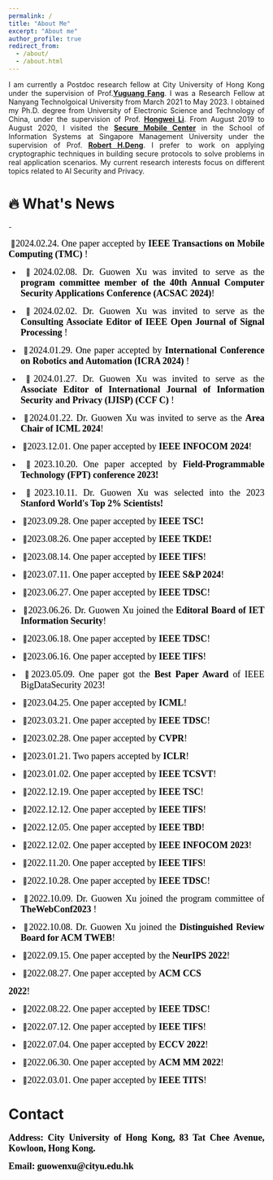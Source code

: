 ```yaml
---
permalink: /
title: "About Me"
excerpt: "About me"
author_profile: true
redirect_from: 
  - /about/
  - /about.html
---
```


<p align="justify">I am currently a Postdoc research fellow at City University of Hong Kong under the supervision of Prof.<a href = "https://www.cs.cityu.edu.hk/~yugufang/"><b>Yuguang Fang</b></a>. I was a  Research  Fellow at Nanyang Technolgoical University from March 2021 to May 2023. I obtained my Ph.D. degree from University of Electronic Science and Technology of China, under the supervision of Prof. <a href = "https://scholar.google.com.hk/citations?hl=zh-CN&user=-o6u2gwAAAAJ&view_op=list_works&sortby=pubdate"><b>Hongwei Li</b></a>. From August 2019 to August 2020,  I visited the  <a href = "https://smc.smu.edu.sg/"><b>Secure Mobile Center</b></a> in the School of Information Systems at Singapore Management University under the supervision of Prof. <a href = "http://www.mysmu.edu/faculty/robertdeng/"><b>Robert H.Deng</b></a>. I prefer to work on applying cryptographic techniques in building secure protocols to solve problems in real application scenarios. My current research interests focus on different topics related to AI Security and Privacy.</p>




  🔥 What's News
======
-<p align="justify">&nbsp;🎉<font face="Times New Roman" color=black size=4>2024.02.24. One paper accepted by  <b>IEEE Transactions on Mobile Computing (TMC) </b>!</font></p>
-  <p align="justify">&nbsp;🎉<font face="Times New Roman" color=black size=4>2024.02.08. Dr. Guowen Xu was invited to serve as the  <b>program committee  member of the 40th Annual Computer Security Applications Conference (ACSAC 2024)</b>!</font></p>
-  <p align="justify">&nbsp;🎉<font face="Times New Roman" color=black size=4>2024.02.02. Dr. Guowen Xu was invited to serve as the  <b> Consulting Associate Editor of IEEE Open Journal of Signal Processing </b>!</font></p>
-  <p align="justify">&nbsp;🎉<font face="Times New Roman" color=black size=4>2024.01.29. One paper accepted by  <b>International Conference on Robotics and Automation (ICRA 2024) </b>!</font></p>
-  <p align="justify">&nbsp;🎉<font face="Times New Roman" color=black size=4>2024.01.27.  Dr. Guowen Xu was invited to serve as the  <b>Associate Editor of International Journal of Information Security and Privacy (IJISP) (CCF C) </b>!</font></p>
- <p align="justify">&nbsp;🎉<font face="Times New Roman" color=black size=4>2024.01.22. Dr. Guowen Xu was invited to serve as the  <b>Area Chair of ICML 2024</b>!</font></p>
- <p align="justify">&nbsp;🎉<font face="Times New Roman" color=black size=4>2023.12.01. One paper accepted by  <b>IEEE  INFOCOM 2024</b>!</font></p>
- <p align="justify"> &nbsp;🎉<font face="Times New Roman" color=black size=4>2023.10.20. One paper accepted by <b>  Field-Programmable Technology (FPT) conference 2023!</b></font></p>
- <p align="justify"> &nbsp;🎉<font face="Times New Roman" color=black size=4>2023.10.11. Dr. Guowen Xu was selected into the 2023 <b>Stanford World's Top 2% Scientists!</b></font></p>
- <p align="justify"> &nbsp;🎉<font face="Times New Roman" color=black size=4>2023.09.28. One paper accepted by <b>IEEE TSC!</b></font></p>
- <p align="justify"> &nbsp;🎉<font face="Times New Roman" color=black size=4>2023.08.26. One paper accepted by <b>IEEE TKDE!</b></font></p>
- <p align="justify">&nbsp;🎉<font face="Times New Roman" color=black size=4>2023.08.14. One paper accepted by <b>IEEE TIFS</b>!</font></p>
-  <p align="justify">&nbsp;🎉<font face="Times New Roman" color=black size=4>2023.07.11. One paper  accepted by  <b>IEEE S&P 2024</b>!</font></p>
-  <p align="justify">&nbsp;🎉<font face="Times New Roman" color=black size=4>2023.06.27. One paper  accepted by  <b>IEEE  TDSC</b>!</font></p>
-  <p align="justify">&nbsp;🎉<font face="Times New Roman" color=black size=4>2023.06.26. Dr. Guowen Xu joined the <b>Editoral Board of  IET Information Security</b>!</font></p> 
-  <p align="justify">&nbsp;🎉<font face="Times New Roman" color=black size=4>2023.06.18. One paper  accepted by  <b>IEEE TDSC</b>!</font></p>
-  <p align="justify">&nbsp;🎉<font face="Times New Roman" color=black size=4>2023.06.16. One paper accepted by  <b>IEEE TIFS</b>!</font></p>
-  <p align="justify">&nbsp;🎉<font face="Times New Roman" color=black size=4>2023.05.09. One paper  got the <b>Best Paper Award</b> of IEEE BigDataSecurity 2023!</font></p>
-  <p align="justify">&nbsp;🎉<font face="Times New Roman" color=black size=4>2023.04.25. One paper  accepted by  <b>ICML</b>!</font></p>
-  <p align="justify">&nbsp;🎉<font face="Times New Roman" color=black size=4>2023.03.21. One paper  accepted by  <b>IEEE TDSC</b>!</font></p>
-  <p align="justify">&nbsp;🎉<font face="Times New Roman" color=black size=4>2023.02.28. One paper accepted by  <b> CVPR</b>!</font></p>
-  <p align="justify">&nbsp;🎉<font face="Times New Roman" color=black size=4>2023.01.21. Two papers accepted by  <b>ICLR</b>!</font></p>
-  <p align="justify">&nbsp;🎉<font face="Times New Roman" color=black size=4>2023.01.02. One paper accepted by  <b>IEEE TCSVT</b>!</font></p>
-  <p align="justify">&nbsp;🎉<font face="Times New Roman" color=black size=4>2022.12.19. One paper accepted by  <b>IEEE  TSC</b>!</font></p>
-  <p align="justify">&nbsp;🎉<font face="Times New Roman" color=black size=4>2022.12.12. One paper accepted by  <b>IEEE TIFS</b>!</font></p>
-  <p align="justify">&nbsp;🎉<font face="Times New Roman" color=black size=4>2022.12.05. One paper accepted by  <b>IEEE TBD</b>!</font></p>
-  <p align="justify">&nbsp;🎉<font face="Times New Roman" color=black size=4>2022.12.02. One paper accepted by  <b>IEEE  INFOCOM 2023</b>!</font></p>
-  <p align="justify">&nbsp;🎉<font face="Times New Roman" color=black size=4>2022.11.20. One paper accepted by  <b>IEEE  TIFS</b>!</font></p>
-  <p align="justify">&nbsp;🎉<font face="Times New Roman" color=black size=4>2022.10.28. One paper  accepted by  <b>IEEE TDSC</b>!</font></p>
-  <p align="justify">&nbsp;🎉<font face="Times New Roman" color=black size=4>2022.10.09. Dr. Guowen Xu joined the program committee of  <b>TheWebConf2023 </b>!</font></p>
-  <p align="justify">&nbsp;🎉<font face="Times New Roman" color=black size=4>2022.10.08. Dr. Guowen Xu joined the  <b>Distinguished Review Board for ACM TWEB</b>!</font></p>
-  <p align="justify">&nbsp;🎉<font face="Times New Roman" color=black size=4>2022.09.15. One paper  accepted by the  <b>NeurIPS 2022</b>!</font></p>
-  <p align="justify">&nbsp;🎉<font face="Times New Roman" color=black size=4>2022.08.27. One paper  accepted by  <b>ACM CCS
2022</b>!</font></p>
-  <p align="justify">&nbsp;🎉<font face="Times New Roman" color=black size=4>2022.08.22. One paper  accepted by  <b>IEEE TDSC</b>!</font></p>
-  <p align="justify">&nbsp;🎉<font face="Times New Roman" color=black size=4>2022.07.12. One paper accepted by  <b>IEEE TIFS</b>!</font></p>
-  <p align="justify">&nbsp;🎉<font face="Times New Roman" color=black size=4>2022.07.04. One paper accepted by  <b>ECCV 2022</b>!</font></p>
-  <p align="justify">&nbsp;🎉<font face="Times New Roman" color=black size=4>2022.06.30. One paper accepted by  <b>ACM MM 2022</b>!</font></p> 
-  <p align="justify">&nbsp;🎉<font face="Times New Roman" color=black size=4>2022.03.01. One paper accepted by  <b>IEEE TITS</b>!</font></p>



Contact
======
<p align="justify"> <font face="Times New Roman" color=black size=4> <b>Address: City University of Hong Kong, 83 Tat Chee Avenue, Kowloon, Hong Kong.</b></font></p>

<p align="justify"> <font face="Times New Roman" color=black size=4> <b>Email: guowenxu@cityu.edu.hk</b></font></p>



